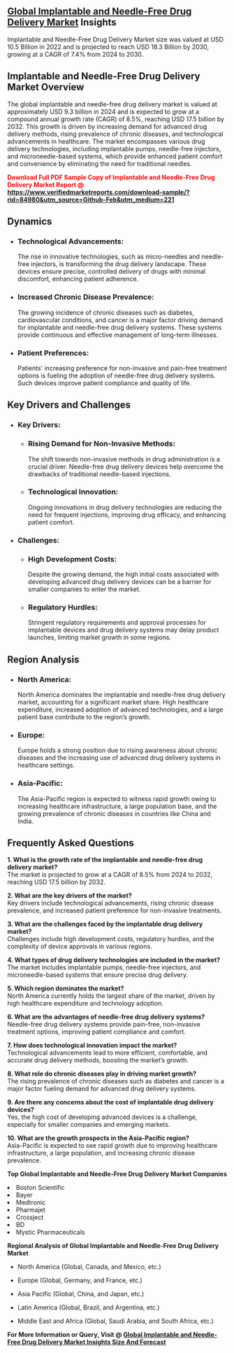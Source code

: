 <h2><a href="https://www.verifiedmarketreports.com/download-sample/?rid=84980&amp;utm_source=Github&amp;utm_medium=221" target="_blank">Global Implantable and Needle-Free Drug Delivery Market</a> Insights</h2><p>Implantable and Needle-Free Drug Delivery Market size was valued at USD 10.5 Billion in 2022 and is projected to reach USD 18.3 Billion by 2030, growing at a CAGR of 7.4% from 2024 to 2030.</p><p> <h2>Implantable and Needle-Free Drug Delivery Market Overview</h2> <p>The global implantable and needle-free drug delivery market is valued at approximately USD 9.3 billion in 2024 and is expected to grow at a compound annual growth rate (CAGR) of 8.5%, reaching USD 17.5 billion by 2032. This growth is driven by increasing demand for advanced drug delivery methods, rising prevalence of chronic diseases, and technological advancements in healthcare. The market encompasses various drug delivery technologies, including implantable pumps, needle-free injectors, and microneedle-based systems, which provide enhanced patient comfort and convenience by eliminating the need for traditional needles.</p> <p><b><p><span class=""><span style="color: #ff0000;"><strong>Download Full PDF Sample Copy of Implantable and Needle-Free Drug Delivery Market Report</strong> @ </span><a href="https://www.verifiedmarketreports.com/download-sample/?rid=84980&amp;utm_source=Github-Feb&amp;utm_medium=221" target="_blank">https://www.verifiedmarketreports.com/download-sample/?rid=84980&amp;utm_source=Github-Feb&amp;utm_medium=221</a></span></p></b></p> <h2>Dynamics</h2> <ul> <li><h3>Technological Advancements:</h3> The rise in innovative technologies, such as micro-needles and needle-free injectors, is transforming the drug delivery landscape. These devices ensure precise, controlled delivery of drugs with minimal discomfort, enhancing patient adherence.</li> <li><h3>Increased Chronic Disease Prevalence:</h3> The growing incidence of chronic diseases such as diabetes, cardiovascular conditions, and cancer is a major factor driving demand for implantable and needle-free drug delivery systems. These systems provide continuous and effective management of long-term illnesses.</li> <li><h3>Patient Preferences:</h3> Patients' increasing preference for non-invasive and pain-free treatment options is fueling the adoption of needle-free drug delivery systems. Such devices improve patient compliance and quality of life.</li> </ul> <h2>Key Drivers and Challenges</h2> <ul> <li><h3>Key Drivers:</h3> <ul> <li><h3>Rising Demand for Non-Invasive Methods:</h3> The shift towards non-invasive methods in drug administration is a crucial driver. Needle-free drug delivery devices help overcome the drawbacks of traditional needle-based injections.</li> <li><h3>Technological Innovation:</h3> Ongoing innovations in drug delivery technologies are reducing the need for frequent injections, improving drug efficacy, and enhancing patient comfort.</li> </ul> </li> <li><h3>Challenges:</h3> <ul> <li><h3>High Development Costs:</h3> Despite the growing demand, the high initial costs associated with developing advanced drug delivery devices can be a barrier for smaller companies to enter the market.</li> <li><h3>Regulatory Hurdles:</h3> Stringent regulatory requirements and approval processes for implantable devices and drug delivery systems may delay product launches, limiting market growth in some regions.</li> </ul> </li> </ul> <h2>Region Analysis</h2> <ul> <li><h3>North America:</h3> North America dominates the implantable and needle-free drug delivery market, accounting for a significant market share. High healthcare expenditure, increased adoption of advanced technologies, and a large patient base contribute to the region’s growth.</li> <li><h3>Europe:</h3> Europe holds a strong position due to rising awareness about chronic diseases and the increasing use of advanced drug delivery systems in healthcare settings.</li> <li><h3>Asia-Pacific:</h3> The Asia-Pacific region is expected to witness rapid growth owing to increasing healthcare infrastructure, a large population base, and the growing prevalence of chronic diseases in countries like China and India.</li> </ul> <h2>Frequently Asked Questions</h2> <p><b>1. What is the growth rate of the implantable and needle-free drug delivery market?</b><br> The market is projected to grow at a CAGR of 8.5% from 2024 to 2032, reaching USD 17.5 billion by 2032.</p> <p><b>2. What are the key drivers of the market?</b><br> Key drivers include technological advancements, rising chronic disease prevalence, and increased patient preference for non-invasive treatments.</p> <p><b>3. What are the challenges faced by the implantable drug delivery market?</b><br> Challenges include high development costs, regulatory hurdles, and the complexity of device approvals in various regions.</p> <p><b>4. What types of drug delivery technologies are included in the market?</b><br> The market includes implantable pumps, needle-free injectors, and microneedle-based systems that ensure precise drug delivery.</p> <p><b>5. Which region dominates the market?</b><br> North America currently holds the largest share of the market, driven by high healthcare expenditure and technology adoption.</p> <p><b>6. What are the advantages of needle-free drug delivery systems?</b><br> Needle-free drug delivery systems provide pain-free, non-invasive treatment options, improving patient compliance and comfort.</p> <p><b>7. How does technological innovation impact the market?</b><br> Technological advancements lead to more efficient, comfortable, and accurate drug delivery methods, boosting the market’s growth.</p> <p><b>8. What role do chronic diseases play in driving market growth?</b><br> The rising prevalence of chronic diseases such as diabetes and cancer is a major factor fueling demand for advanced drug delivery systems.</p> <p><b>9. Are there any concerns about the cost of implantable drug delivery devices?</b><br> Yes, the high cost of developing advanced devices is a challenge, especially for smaller companies and emerging markets.</p> <p><b>10. What are the growth prospects in the Asia-Pacific region?</b><br> Asia-Pacific is expected to see rapid growth due to improving healthcare infrastructure, a large population, and increasing chronic disease prevalence.</p> </p><p><strong>Top Global Implantable and Needle-Free Drug Delivery Market Companies</strong></p><div data-test-id=""><p><li>Boston Scientific</li><li> Bayer</li><li> Medtronic</li><li> Pharmajet</li><li> Crossject</li><li> BD</li><li> Mystic Pharmaceuticals</li></p><div><strong>Regional Analysis of&nbsp;Global Implantable and Needle-Free Drug Delivery Market</strong></div><ul><li dir="ltr"><p dir="ltr">North America&nbsp;(Global, Canada, and Mexico, etc.)</p></li><li dir="ltr"><p dir="ltr">Europe (Global, Germany, and France, etc.)</p></li><li dir="ltr"><p dir="ltr">Asia Pacific&nbsp;(Global, China, and Japan, etc.)</p></li><li dir="ltr"><p dir="ltr">Latin America&nbsp;(Global, Brazil, and Argentina, etc.)</p></li><li dir="ltr">Middle East and Africa&nbsp;(Global, Saudi Arabia, and South Africa, etc.)</li></ul><p><strong>For More Information or Query, Visit @&nbsp;</strong><strong><a href="https://www.verifiedmarketreports.com/product/global-implantable-and-needle-free-drug-delivery-market-growth-status-and-outlook-2019-2024/?utm_source=Github&amp;utm_medium=221" target="_blank">Global Implantable and Needle-Free Drug Delivery Market Insights Size And Forecast</a></strong></p></div>
